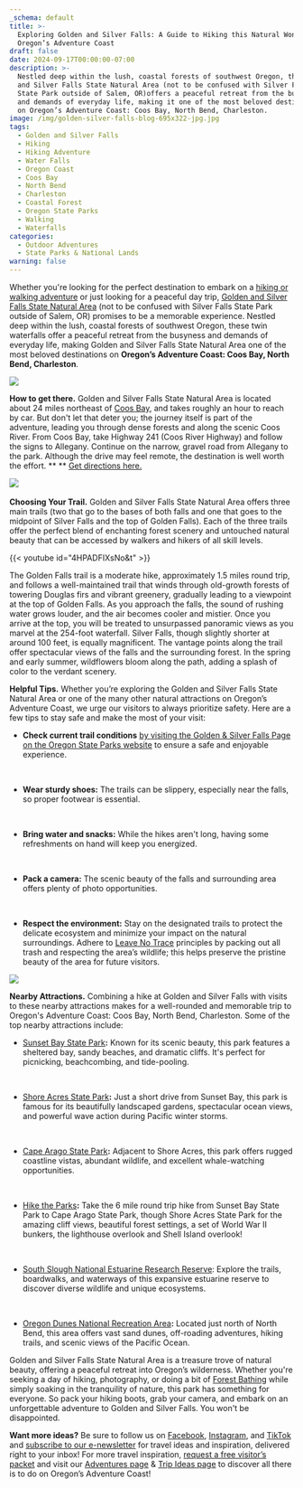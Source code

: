 ```yaml
---
_schema: default
title: >-
  Exploring Golden and Silver Falls: A Guide to Hiking this Natural Wonder on
  Oregon’s Adventure Coast
draft: false
date: 2024-09-17T00:00:00-07:00
description: >-
  Nestled deep within the lush, coastal forests of southwest Oregon, the Golden
  and Silver Falls State Natural Area (not to be confused with Silver Falls
  State Park outside of Salem, OR)offers a peaceful retreat from the busyness
  and demands of everyday life, making it one of the most beloved destinations
  on Oregon’s Adventure Coast: Coos Bay, North Bend, Charleston.
image: /img/golden-silver-falls-blog-695x322-jpg.jpg
tags:
  - Golden and Silver Falls
  - Hiking
  - Hiking Adventure
  - Water Falls
  - Oregon Coast
  - Coos Bay
  - North Bend
  - Charleston
  - Coastal Forest
  - Oregon State Parks
  - Walking
  - Waterfalls
categories:
  - Outdoor Adventures
  - State Parks & National Lands
warning: false
---
```

Whether you're looking for the perfect destination to embark on a [hiking or walking adventure](https://www.oregonsadventurecoast.com/hiking-walking) or just looking for a peaceful day trip, [Golden and Silver Falls State Natural Area](https://stateparks.oregon.gov/index.cfm?do=park.profile&amp;parkId=67) (not to be confused with Silver Falls State Park outside of Salem, OR) promises to be a memorable experience. Nestled deep within the lush, coastal forests of southwest Oregon, these twin waterfalls offer a peaceful retreat from the busyness and demands of everyday life, making Golden and Silver Falls State Natural Area one of the most beloved destinations on **Oregon’s Adventure Coast: Coos Bay, North Bend, Charleston**.

![](/img/golden-and-silver-falls-natural-area-oregon-s-adventure-coast.jpg)

**How to get there.** Golden and Silver Falls State Natural Area is located about 24 miles northeast of [Coos Bay](https://www.oregonsadventurecoast.com/our-area-coos-bay/), and takes roughly an hour to reach by car. But don't let that deter you; the journey itself is part of the adventure, leading you through dense forests and along the scenic Coos River. From Coos Bay, take Highway 241 (Coos River Highway) and follow the signs to Allegany. Continue on the narrow, gravel road from Allegany to the park. Although the drive may feel remote, the destination is well worth the effort. ** ** [Get directions here.](https://www.oregonsadventurecoast.com/img/Golden-Silver-Falls-Directions.pdf)

![](/img/golden-and-silver-falls-natural-area-oregon-s-adventure-coast-1-1.jpg)<br><br>**Choosing Your Trail.** Golden and Silver Falls State Natural Area offers three main trails (two that go to the bases of both falls and one that goes to the midpoint of Silver Falls and the top of Golden Falls). Each of the three trails offer the perfect blend of enchanting forest scenery and untouched natural beauty that can be accessed by walkers and hikers of all skill levels.<br>

{{< youtube id="4HPADFIXsNo&t" >}}

The Golden Falls trail is a moderate hike, approximately 1.5 miles round trip, and follows a well-maintained trail that winds through old-growth forests of towering Douglas firs and vibrant greenery, gradually leading to a viewpoint at the top of Golden Falls. As you approach the falls, the sound of rushing water grows louder, and the air becomes cooler and mistier. Once you arrive at the top, you will be treated to unsurpassed panoramic views as you marvel at the 254-foot waterfall. Silver Falls, though slightly shorter at around 100 feet, is equally magnificent. The vantage points along the trail offer spectacular views of the falls and the surrounding forest. In the spring and early summer, wildflowers bloom along the path, adding a splash of color to the verdant scenery.

**Helpful Tips.** Whether you’re exploring the Golden and Silver Falls State Natural Area or one of the many other natural attractions on Oregon’s Adventure Coast, we urge our visitors to always prioritize safety. Here are a few tips to stay safe and make the most of your visit:

* **Check current trail conditions** [by visiting the Golden & Silver Falls Page on the Oregon State Parks website](https://stateparks.oregon.gov/index.cfm?do=park.profile&amp;parkId=67) to ensure a safe and enjoyable experience.

  &nbsp;

* **Wear sturdy shoes:** The trails can be slippery, especially near the falls, so proper footwear is essential.

  &nbsp;

* **Bring water and snacks:** While the hikes aren't long, having some refreshments on hand will keep you energized.

  &nbsp;

* **Pack a camera:** The scenic beauty of the falls and surrounding area offers plenty of photo opportunities.

  &nbsp;

* **Respect the environment:** Stay on the designated trails to protect the delicate ecosystem and minimize your impact on the natural surroundings. Adhere to [Leave No Trace](https://www.visitoregon.com/cities/leave-no-trace/) principles by packing out all trash and respecting the area’s wildlife; this helps preserve the pristine beauty of the area for future visitors.

![](/img/golden-and-silver-falls-natural-area-oregon-s-adventure-coast-3.jpg)

**Nearby Attractions.** Combining a hike at Golden and Silver Falls with visits to these nearby attractions makes for a well-rounded and memorable trip to Oregon's Adventure Coast: Coos Bay, North Bend, Charleston. Some of the top nearby attractions include:

* [Sunset Bay State Park](https://www.oregonsadventurecoast.com/state-parks-and-national-lands/)**\:** Known for its scenic beauty, this park features a sheltered bay, sandy beaches, and dramatic cliffs. It's perfect for picnicking, beachcombing, and tide-pooling.

  &nbsp;

* [Shore Acres State Park](https://www.oregonsadventurecoast.com/state-parks-and-national-lands/)**\:** Just a short drive from Sunset Bay, this park is famous for its beautifully landscaped gardens, spectacular ocean views, and powerful wave action during Pacific winter storms.

  &nbsp;

* [Cape Arago State Park](https://www.oregonsadventurecoast.com/state-parks-and-national-lands/)**\:** Adjacent to Shore Acres, this park offers rugged coastline vistas, abundant wildlife, and excellent whale-watching opportunities.

  &nbsp;

* [Hike the Parks](https://www.oregonsadventurecoast.com/hiking-walking/)**\:** Take the 6 mile round trip hike from Sunset Bay State Park to Cape Arago State Park, though Shore Acres State Park for the amazing cliff views, beautiful forest settings, a set of World War II bunkers, the lighthouse overlook and Shell Island overlook!

  &nbsp;

* [South Slough National Estuarine Research Reserve](https://coast.noaa.gov/nerrs/reserves/south-slough.html): Explore the trails, boardwalks, and waterways of this expansive estuarine reserve to discover diverse wildlife and unique ecosystems.

  &nbsp;

* [Oregon Dunes National Recreation Area](https://www.oregonsadventurecoast.com/untamed-dunes/)**\:** Located just north of North Bend, this area offers vast sand dunes, off-roading adventures, hiking trails, and scenic views of the Pacific Ocean.

Golden and Silver Falls State Natural Area is a treasure trove of natural beauty, offering a peaceful retreat into Oregon’s wilderness. Whether you're seeking a day of hiking, photography, or doing a bit of [Forest Bathing](https://www.oregonsadventurecoast.com/forest-bathing/) while simply soaking in the tranquility of nature, this park has something for everyone. So pack your hiking boots, grab your camera, and embark on an unforgettable adventure to Golden and Silver Falls. You won't be disappointed.

**Want more ideas?** Be sure to follow us on [Facebook](https://www.facebook.com/OregonsAdventureCoast), [Instagram](https://www.instagram.com/travelcoosbay), and [TikTok](https://www.tiktok.com/@oregonsadventurecoast?lang=en) and [subscribe to our e-newsletter](http://eepurl.com/dhUxmX) for travel ideas and inspiration, delivered right to your inbox! For more travel inspiration, [request a free visitor’s packet](https://www.oregonsadventurecoast.com/contact/#contactform) and visit our [Adventures page](https://www.oregonsadventurecoast.com/adventures) & [Trip Ideas page](https://www.oregonsadventurecoast.com/tripideas) to discover all there is to do on Oregon’s Adventure Coast!

<br>

&nbsp;

&nbsp;

&nbsp;

&nbsp;

&nbsp;

&nbsp;
